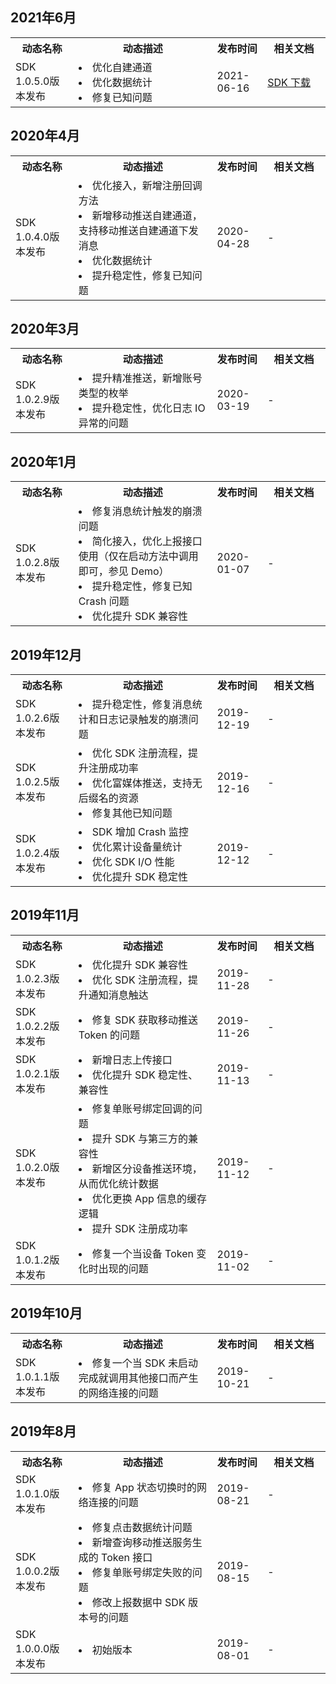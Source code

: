 ## 2021年6月

<table>
<tr>
    <th width=20%>动态名称</th>
    <th width=44%>动态描述</th>
    <th width=16%>发布时间</th>
    <th width=20%>相关文档</th>
</tr>
    <tr>
        <td>SDK 1.0.5.0版本发布</td>
        <td><li> 优化自建通道</li><li>优化数据统计</li><li>修复已知问题</li></td>
        <td>2021-06-16</td>
        <td><a href="https://console.cloud.tencent.com/tpns/sdkdownload">SDK 下载</a></td>
    </tr>
</table>

## 2020年4月

<table>
<tr>
    <th width=20%>动态名称</th>
    <th width=44%>动态描述</th>
    <th width=16%>发布时间</th>
    <th width=20%>相关文档</th>
</tr>
    <tr>
        <td>SDK 1.0.4.0版本发布</td>
        <td><li> 优化接入，新增注册回调方法</li><li>新增移动推送自建通道，支持移动推送自建通道下发消息</li><li>优化数据统计</li><li>提升稳定性，修复已知问题</li></td>
        <td>2020-04-28</td>
        <td>-</td>
    </tr>
</table>

## 2020年3月

<table>
<tr>
    <th width=20%>动态名称</th>
    <th width=44%>动态描述</th>
    <th width=16%>发布时间</th>
    <th width=20%>相关文档</th>
</tr>
    <tr>
        <td>SDK 1.0.2.9版本发布</td>
        <td><li> 提升精准推送，新增账号类型的枚举</li><li>提升稳定性，优化日志 IO 异常的问题</li></td>
        <td>2020-03-19</td>
        <td>-</td>
    </tr>
</table>

## 2020年1月

<table>
<tr>
    <th width=20%>动态名称</th>
    <th width=44%>动态描述</th>
    <th width=16%>发布时间</th>
    <th width=20%>相关文档</th>
</tr>
    <tr>
        <td>SDK 1.0.2.8版本发布</td>
        <td><li> 修复消息统计触发的崩溃问题</li><li> 简化接入，优化上报接口使用（仅在启动方法中调用即可，参见 Demo）</li><li>提升稳定性，修复已知 Crash 问题</li><li>优化提升 SDK 兼容性</li></td>
        <td>2020-01-07</td>
        <td>-</td>
    </tr>
</table>

## 2019年12月

<table>
<tr>
    <th width=20%>动态名称</th>
    <th width=44%>动态描述</th>
    <th width=16%>发布时间</th>
    <th width=20%>相关文档</th>
</tr>
    <tr>
        <td>SDK 1.0.2.6版本发布</td>
        <td><li> 提升稳定性，修复消息统计和日志记录触发的崩溃问题</li></td>
        <td>2019-12-19</td>
        <td>-</td>
    </tr>
    <tr>
        <td>SDK 1.0.2.5版本发布</td>
        <td><li> 优化 SDK 注册流程，提升注册成功率</li><li>优化富媒体推送，支持无后缀名的资源</li><li>修复其他已知问题</li></td>
        <td>2019-12-16</td>
        <td>-</td>
    </tr>
    <tr>
        <td>SDK 1.0.2.4版本发布</td>
        <td><li> SDK 增加 Crash 监控</li><li>优化累计设备量统计</li><li>优化 SDK I/O 性能</li><li>优化提升 SDK 稳定性</li></td>
        <td>2019-12-12</td>
        <td>-</td>
    </tr>
</table>

## 2019年11月

<table>
<tr>
    <th width=20%>动态名称</th>
    <th width=44%>动态描述</th>
    <th width=16%>发布时间</th>
    <th width=20%>相关文档</th>
</tr>
    <tr>
        <td>SDK 1.0.2.3版本发布</td>
        <td><li> 优化提升 SDK 兼容性</li><li>优化 SDK 注册流程，提升通知消息触达</li></td>
        <td>2019-11-28</td>
        <td>-</td>
    </tr>
    <tr>
        <td>SDK 1.0.2.2版本发布</td>
        <td><li> 修复 SDK 获取移动推送 Token 的问题</li></td>
        <td>2019-11-26</td>
        <td>-</td>
    </tr>
    <tr>
        <td>SDK 1.0.2.1版本发布</td>
        <td><li> 新增日志上传接口</li><li>优化提升 SDK 稳定性、兼容性</li></td>
        <td>2019-11-13</td>
        <td>-</td>
    </tr>
    <tr>
        <td>SDK 1.0.2.0版本发布</td>
        <td><li> 修复单账号绑定回调的问题</li><li>提升 SDK 与第三方的兼容性</li><li>新增区分设备推送环境，从而优化统计数据</li><li>优化更换 App 信息的缓存逻辑</li><li>提升 SDK 注册成功率</li></td>
        <td>2019-11-12</td>
        <td>-</td>
    </tr>
    <tr>
        <td>SDK 1.0.1.2版本发布</td>
        <td><li> 修复一个当设备 Token 变化时出现的问题</li></td>
        <td>2019-11-02</td>
        <td>-</td>
    </tr>
</table>

## 2019年10月

<table>
<tr>
    <th width=20%>动态名称</th>
    <th width=44%>动态描述</th>
    <th width=16%>发布时间</th>
    <th width=20%>相关文档</th>
</tr>
    <tr>
        <td>SDK 1.0.1.1版本发布</td>
        <td><li>修复一个当 SDK 未启动完成就调用其他接口而产生的网络连接的问题</li></td>
        <td>2019-10-21</td>
        <td>-</td>
    </tr>
</table>

## 2019年8月

<table>
<tr>
    <th width=20%>动态名称</th>
    <th width=44%>动态描述</th>
    <th width=16%>发布时间</th>
    <th width=20%>相关文档</th>
</tr>
    <tr>
        <td>SDK 1.0.1.0版本发布</td>
        <td><li>修复 App 状态切换时的网络连接的问题</li></td>
        <td>2019-08-21</td>
        <td>-</td>
    </tr>
    <tr>
        <td>SDK 1.0.0.2版本发布</td>
        <td><li>修复点击数据统计问题</li><li>新增查询移动推送服务生成的 Token 接口</li><li>修复单账号绑定失败的问题</li><li>修改上报数据中 SDK 版本号的问题</li></td>
        <td>2019-08-15</td>
        <td>-</td>
    </tr>
    <tr>
        <td>SDK 1.0.0.0版本发布</td>
        <td><li>初始版本</li></td>
        <td>2019-08-01</td>
        <td>-</td>
    </tr>
</table>
